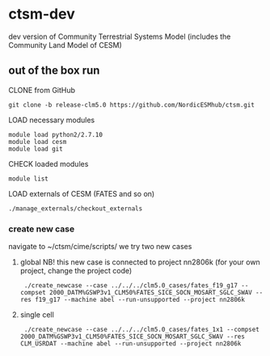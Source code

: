 # ctsm-dev
dev version of Community Terrestrial Systems Model (includes the Community Land Model of CESM)

## out of the box run
CLONE from GitHub

    git clone -b release-clm5.0 https://github.com/NordicESMhub/ctsm.git

LOAD necessary modules

    module load python2/2.7.10
    module load cesm
    module load git


CHECK loaded modules
    
    module list

LOAD externals of CESM (FATES and so on)

    ./manage_externals/checkout_externals
    
### create new case
navigate to ~/ctsm/cime/scripts/
we try two new cases
1) global 
NB! this new case is connected to project nn2806k (for your own project, change the project code)


        ./create_newcase --case ../../../clm5.0_cases/fates_f19_g17 --compset 2000_DATM%GSWP3v1_CLM50%FATES_SICE_SOCN_MOSART_SGLC_SWAV --res f19_g17 --machine abel --run-unsupported --project nn2806k
    
2) single cell
    
        ./create_newcase --case ../../../clm5.0_cases/fates_1x1 --compset 2000_DATM%GSWP3v1_CLM50%FATES_SICE_SOCN_MOSART_SGLC_SWAV --res CLM_USRDAT --machine abel --run-unsupported --project nn2806k
    
